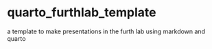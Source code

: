 # quarto_furthlab_template
 a template to make presentations in the furth lab using markdown and quarto
